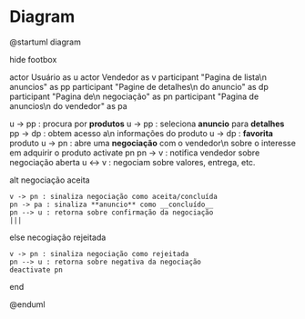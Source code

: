# Diagram

@startuml diagram

hide footbox

actor Usuário as u
actor Vendedor as v
participant "Pagina de lista\n anuncios" as pp
participant "Pagine de detalhes\n do anuncio" as dp
participant "Pagina de\n negociação" as pn
participant "Pagina de anuncios\n do vendedor" as pa

u -> pp : procura por **produtos**
u -> pp : seleciona **anuncio** para **detalhes**
pp -> dp : obtem acesso a\n informações do produto
u -> dp : **favorita** produto
u -> pn : abre uma **negociação** com o vendedor\n sobre o interesse em adquirir o produto
activate pn
pn -> v : notifica vendedor sobre negociação aberta
u <-> v : negociam sobre valores, entrega, etc.

alt negociação aceita

    v -> pn : sinaliza negociação como aceita/concluída
    pn -> pa : sinaliza **anuncio** como __concluído__
    pn --> u : retorna sobre confirmação da negociação
    |||
else necogiação rejeitada

    v -> pn : sinaliza negociação como rejeitada
    pn --> u : retorna sobre negativa da negociação
    deactivate pn

end

@enduml
